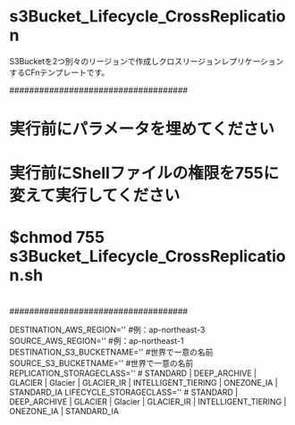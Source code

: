 # s3Bucket_Lifecycle_CrossReplication
S3Bucketを2つ別々のリージョンで作成しクロスリージョンレプリケーションするCFnテンプレートです。

####################################
#
# 実行前にパラメータを埋めてください
# 実行前にShellファイルの権限を755に変えて実行してください
# $chmod 755 s3Bucket_Lifecycle_CrossReplication.sh
#
####################################

DESTINATION_AWS_REGION=''  #例：ap-northeast-3
SOURCE_AWS_REGION=''  #例：ap-northeast-1
DESTINATION_S3_BUCKETNAME=''  #世界で一意の名前
SOURCE_S3_BUCKETNAME=''  #世界で一意の名前
REPLICATION_STORAGECLASS=''  # STANDARD | DEEP_ARCHIVE | GLACIER | Glacier | GLACIER_IR | INTELLIGENT_TIERING | ONEZONE_IA | STANDARD_IA
LIFECYCLE_STORAGECLASS=''  # STANDARD | DEEP_ARCHIVE | GLACIER | Glacier | GLACIER_IR | INTELLIGENT_TIERING | ONEZONE_IA | STANDARD_IA
